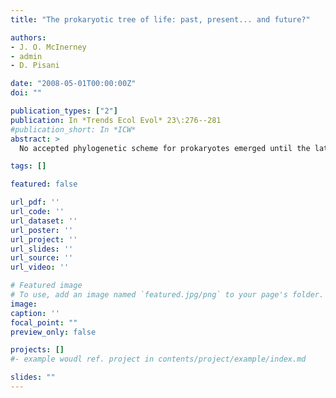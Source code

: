 ```yaml
---
title: "The prokaryotic tree of life: past, present... and future?"

authors:
- J. O. McInerney
- admin
- D. Pisani

date: "2008-05-01T00:00:00Z"
doi: ""

publication_types: ["2"]
publication: In *Trends Ecol Evol* 23\:276--281
#publication_short: In *ICW*
abstract: >
  No accepted phylogenetic scheme for prokaryotes emerged until the late 1970s. Prior to that, it was assumed that there was a phylogenetic tree uniting all prokaryotes, but no suitable data were available for its construction. For 20 years, through the 1980s and 1990s, rRNA phylogenies were the gold standard. However, beginning in the last decade, findings from genomic data have challenged this new consensus. Gene trees can conflict greatly, and strains of the same species can differ enormously in genome content. Horizontal gene transfer is now known to be a significant influence on genome evolution. The next decade is likely to resolve whether or not we retain the centuries-old metaphor of the tree for all of life.

tags: []

featured: false

url_pdf: ''
url_code: ''
url_dataset: ''
url_poster: ''
url_project: ''
url_slides: ''
url_source: ''
url_video: ''

# Featured image
# To use, add an image named `featured.jpg/png` to your page's folder.
image:
caption: ''
focal_point: ""
preview_only: false

projects: []
#- example woudl ref. project in contents/project/example/index.md

slides: ""
---
```


